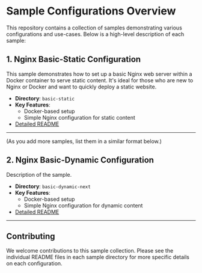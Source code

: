 # Sample Configurations Overview

This repository contains a collection of samples demonstrating various configurations and use-cases. Below is a high-level description of each sample:

## 1. Nginx Basic-Static Configuration

This sample demonstrates how to set up a basic Nginx web server within a Docker container to serve static content. It's ideal for those who are new to Nginx or Docker and want to quickly deploy a static website.

- **Directory**: `basic-static`
- **Key Features**:
  - Docker-based setup
  - Simple Nginx configuration for static content
- [Detailed README](./basic-static/README.md)

---

(As you add more samples, list them in a similar format below.)

## 2. Nginx Basic-Dynamic Configuration

Description of the sample.

- **Directory**: `basic-dynamic-next`
- **Key Features**:
  - Docker-based setup
  - Simple Nginx configuration for dynamic content
- [Detailed README](./basic-dynamic-next/README.md)

---

## Contributing

We welcome contributions to this sample collection. Please see the individual README files in each sample directory for more specific details on each configuration.